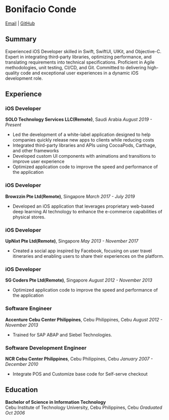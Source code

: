 # Bonifacio Conde

[Email](mailto:conde.bonifacio@yahoo.com) | [GitHub](https://github.com/bonifacioconde) 

## Summary

Experienced iOS Developer skilled in Swift, SwiftUI, UIKit, and Objective-C. Expert in integrating third-party libraries, optimizing performance, and translating requirements into technical specifications. Proficient in Agile methodologies, unit testing, CI/CD, and Git. Committed to delivering high-quality code and exceptional user experiences in a dynamic iOS development role.

## Experience

### iOS Developer
**SOLO Technology Services LLC(Remote)**, Saudi Arabia
*August 2019 - Present*

- Led the development of a white-label application designed to help companies quickly release new apps to clients while reducing costs
- Integrated third-party libraries and APIs using CocoaPods, Carthage, and other frameworks
- Developed custom UI components with animations and transitions to improve user experience
- Optimized application code to improve the speed and performance of the application


### iOS Developer
**Browzzin Pte Ltd(Remote)**, Singapore
*March 2017 - July 2019*

- Developed an iOS application that leverages proprietary web-based deep learning AI technology to enhance the e-commerce capabilities of physical stores.


### iOS Developer
**UpNixt Pte Ltd(Remote)**, Singapore
*May 2013 - November 2017*

- Created a social app inspired by Facebook, focusing on user travel itineraries and enabling users to share their experiences on the platform.

### iOS Developer
**SG Coders Pte Ltd(Remote)**, Singapore
*August 2012 - November 2013*

- Optimized application code to improve the speed and performance of the application

### Software Engineer 
**Accenture Cebu Center Philippines**, Cebu Philippines, Cebu
*August 2012 - November 2013*

- Trained for SAP ABAP and Siebel Technologies.

### Software Development Engineer 
**NCR Cebu Center Philippines**, Cebu Philippines, Cebu
*January 2007 - December 2010*

- Integrate POS and Customize base code for Self-serve checkout

## Education

**Bachelor of Science in Information Technology**  
Cebu Institute of Technology University, Cebu Philippines, Cebu
*Graduated Oct 2006*
